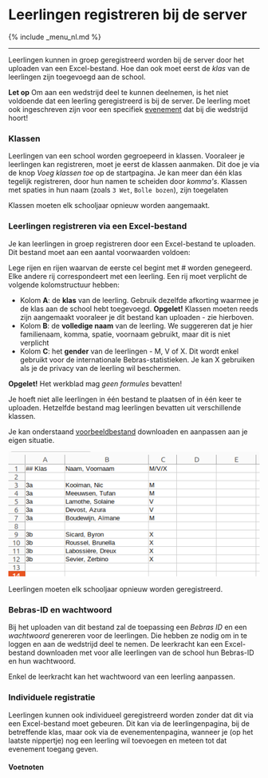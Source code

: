 Leerlingen registreren bij de server
===
{% include _menu_nl.md %}

---
Leerlingen kunnen in groep geregistreerd worden bij de server door het uploaden van een Excel-bestand. Hoe dan ook moet eerst de *klas* van de
leerlingen zijn toegevoegd aan de school.

**Let op** Om aan een wedstrijd deel te kunnen deelnemen, is het niet voldoende dat een leerling
geregistreerd is bij de server. De leerling moet ook ingeschreven zijn voor een specifiek [evenement](evenementen.md) dat bij die wedstrijd hoort!

###  Klassen

Leerlingen van een school worden gegroepeerd in klassen. Vooraleer je leerlingen kan registreren, moet je eerst de klassen
aanmaken. Dit doe je via de knop *Voeg klassen toe* op de startpagina. Je kan meer dan één klas tegelijk registreren, door
hun namen te scheiden door *komma's*. Klassen met spaties in hun naam (zoals `3 Wet`, `Bolle bozen`), zijn toegelaten 

Klassen moeten elk schooljaar opnieuw worden aangemaakt.

### Leerlingen registreren via een Excel-bestand

Je kan leerlingen in groep registreren door een Excel-bestand te uploaden. Dit bestand moet aan een aantal voorwaarden voldoen:

Lege rijen en rijen waarvan de eerste cel begint met # worden genegeerd. Elke andere rij correspondeert
    met een leerling. Een rij moet verplicht de volgende kolomstructuur hebben:

* Kolom **A**: de **klas** van de leerling. Gebruik dezelfde afkorting waarmee je de klas aan de school hebt
    toegevoegd. **Opgelet!** Klassen moeten reeds zijn aangemaakt vooraleer je dit bestand kan uploaden - zie hierboven.
* Kolom **B**: de **volledige naam** van de leerling. We suggereren dat je hier familienaam, komma, spatie, voornaam gebruikt,
  maar dit is niet verplicht
* Kolom **C**: het **gender** van de leerlingen - M, V of X. Dit wordt enkel gebruikt voor
  de internationale Bebras-statistieken. Je kan X gebruiken als je de privacy van de leerling wil beschermen.

**Opgelet!** Het werkblad mag *geen formules* bevatten!

Je hoeft niet alle leerlingen in één bestand te plaatsen of in één keer te uploaden. 
Hetzelfde bestand mag leerlingen bevatten uit verschillende klassen.

Je kan onderstaand [voorbeeldbestand](example.xlsx) downloaden en aanpassen aan je eigen situatie.

![](example.png)

Leerlingen moeten elk schooljaar opnieuw worden geregistreerd.

### Bebras-ID en wachtwoord

Bij het uploaden van dit bestand zal de toepassing een *Bebras ID* en een *wachtwoord* genereren
voor de leerlingen. Die hebben ze nodig om in te loggen en aan de wedstrijd deel te nemen. De leerkracht
kan een Excel-bestand downloaden met voor alle leerlingen van de school hun Bebras-ID en hun wachtwoord.

Enkel de leerkracht kan het wachtwoord van een leerling aanpassen.

### Individuele registratie

Leerlingen kunnen ook individueel geregistreerd worden zonder dat dit via een Excel-bestand moet gebeuren. Dit kan via de
leerlingenpagina, bij de betreffende klas, maar ook via de evenementenpagina, wanneer je (op het laatste nippertje) nog een leerling
wil toevoegen en meteen tot dat evenement toegang geven.

#### Voetnoten
[^1]: Niet te verwarren met *inschrijven* bij een [evenement](evenementen.md) 